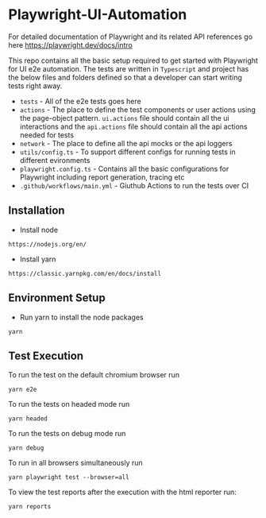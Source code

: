 # Playwright-UI-Automation

For detailed documentation of Playwright and its related API references go here https://playwright.dev/docs/intro

This repo contains all the basic setup required to get started with Playwright for UI e2e automation. The tests are written in `Typescript` and project has the below files and folders defined so that a developer can start writing tests right away.

- `tests` - All of the e2e tests goes here
- `actions` - The place to define the test components or user actions using the page-object pattern. `ui.actions` file should contain all the ui interactions and the `api.actions` file should contain all the api actions needed for tests
- `network` - The place to define all the api mocks or the api loggers
- `utils/config.ts` - To support different configs for running tests in different evironments
- `playwright.config.ts` - Contains all the basic configurations for Playwright including report generation, tracing etc
- `.github/workflows/main.yml` - Giuthub Actions to run the tests over CI

## Installation

- Install node

```
https://nodejs.org/en/
```

- Install yarn

```
https://classic.yarnpkg.com/en/docs/install
```

## Environment Setup

- Run yarn to install the node packages

```
yarn
```

## Test Execution

To run the test on the default chromium browser run

```
yarn e2e
```

To run the tests on headed mode run

```
yarn headed
```

To run the tests on debug mode run

```
yarn debug
```

To run in all browsers simultaneously run

```
yarn playwright test --browser=all
```

To view the test reports after the execution with the html reporter run:

```
yarn reports
```
